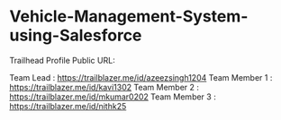 # Vehicle-Management-System-using-Salesforce

Trailhead Profile Public URL:

Team Lead : https://trailblazer.me/id/azeezsingh1204
Team Member 1 : https://trailblazer.me/id/kavi1302
Team Member 2 : https://trailblazer.me/id/mkumar0202
Team Member 3 : https://trailblazer.me/id/nithk25
